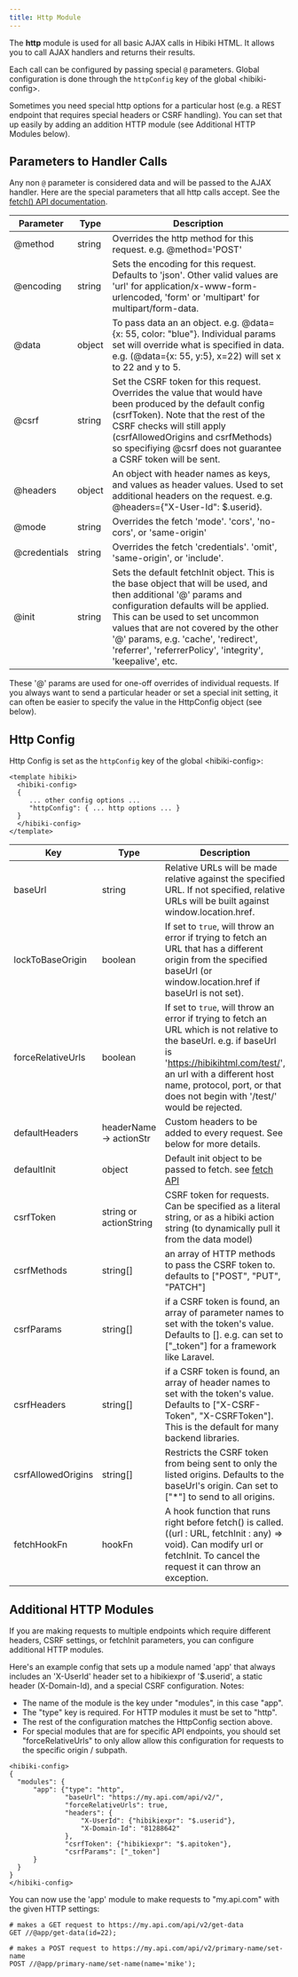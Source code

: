 ```yaml
---
title: Http Module
---
```


The **http** module is used for all basic AJAX calls in Hibiki HTML.  It allows you
to call AJAX handlers and returns their results.

Each call can be configured by passing special ```@``` parameters.  Global configuration
is done through the ```httpConfig``` key of the global &lt;hibiki-config&gt;.

Sometimes you need special http options for a particular host (e.g. a REST endpoint that
requires special headers or CSRF handling).  You can set that up easily by adding an
addition HTTP module (see Additional HTTP Modules below).

## Parameters to Handler Calls

Any non ```@``` parameter is considered data and will be passed to the AJAX handler.  Here are
the special parameters that all http calls accept.  See the [fetch() API documentation](https://developer.mozilla.org/en-US/docs/Web/API/fetch).

| Parameter | Type | Description |
|-----------|------|-------------|
| @method   | string | Overrides the http method for this request. e.g. @method='POST'|
| @encoding | string | Sets the encoding for this request.  Defaults to 'json'.  Other valid values are 'url' for application/x-www-form-urlencoded, 'form' or 'multipart' for multipart/form-data. |
| @data     | object | To pass data an an object. e.g. @data={x: 55, color: "blue"}.  Individual params set will override what is specified in data.  e.g. (@data={x: 55, y:5}, x=22) will set x to 22 and y to 5. |
| @csrf     | string | Set the CSRF token for this request.  Overrides the value that would have been produced by the default config (csrfToken). Note that the rest of the CSRF checks will still apply (csrfAllowedOrigins and csrfMethods) so specifiying @csrf does not guarantee a CSRF token will be sent. |
| @headers  | object | An object with header names as keys, and values as header values.  Used to set additional headers on the request.  e.g. @headers={"X-User-Id": $.userid}. |
| @mode | string | Overrides the fetch 'mode'.  'cors', 'no-cors', or 'same-origin'|
| @credentials | string | Overrides the fetch 'credentials'.  'omit', 'same-origin', or 'include'. |
| @init | string | Sets the default fetchInit object.  This is the base object that will be used, and then additional '@' params and configuration defaults will be applied.  This can be used to set uncommon values that are not covered by the other '@' params, e.g. 'cache', 'redirect', 'referrer', 'referrerPolicy', 'integrity', 'keepalive', etc. |

These '@' params are used for one-off overrides of individual requests.  If you always want to send a particular
header or set a special init setting, it can often be easier to specify the value in the HttpConfig object (see below).


## Http Config

Http Config is set as the ```httpConfig``` key of the global &lt;hibiki-config&gt;:

```
<template hibiki>
  <hibiki-config>
  {
     ... other config options ...
     "httpConfig": { ... http options ... }
  }
  </hibiki-config>
</template>
```

| Key | Type | Description |
|-----|------|-------------|
| baseUrl | string | Relative URLs will be made relative against the specified URL.  If not specified, relative URLs will be built against window.location.href. |
| lockToBaseOrigin | boolean | If set to ```true```, will throw an error if trying to fetch an URL that has a different origin from the specified baseUrl (or window.location.href if baseUrl is not set). |
| forceRelativeUrls | boolean | If set to ```true```, will throw an error if trying to fetch an URL which is not relative to the baseUrl.  e.g. if baseUrl is 'https://hibikihtml.com/test/', an url with a different host name, protocol, port, or that does not begin with '/test/' would be rejected. |
| defaultHeaders | headerName -> actionStr | Custom headers to be added to every request. See below for more details. |
| defaultInit | object | Default init object to be passed to fetch.  see [fetch API](https://developer.mozilla.org/en-US/docs/Web/API/fetch) |
| csrfToken | string or actionString | CSRF token for requests.  Can be specified as a literal string, or as a hibiki action string (to dynamically pull it from the data model) |
| csrfMethods | string[] | an array of HTTP methods to pass the CSRF token to.<br>defaults to ["POST", "PUT", "PATCH"] |
| csrfParams | string[] | if a CSRF token is found, an array of parameter names to set with the token's value.  Defaults to [].  e.g. can set to ["_token"] for a framework like Laravel. |
| csrfHeaders | string[] | if a CSRF token is found, an array of header names to set with the token's value.  Defaults to ["X-CSRF-Token", "X-CSRFToken"].  This is the default for many backend libraries. |
| csrfAllowedOrigins | string[] | Restricts the CSRF token from being sent to only the listed origins.  Defaults to the baseUrl's origin.  Can set to ["*"] to send to all origins. |
| fetchHookFn | hookFn | A hook function that runs right before fetch() is called.  ((url : URL, fetchInit : any) => void).  Can modify url or fetchInit.  To cancel the request it can throw an exception. |

## Additional HTTP Modules

If you are making requests to multiple endpoints which require different headers, CSRF settings, or fetchInit parameters, you can configure additional HTTP modules.

Here's an example config that sets up a module named 'app' that always includes an 'X-UserId' header set to a hibikiexpr of '$.userid', a static header (X-Domain-Id), and a special CSRF configuration.  Notes:

* The name of the module is the key under "modules", in this case "app".
* The "type" key is required.  For HTTP modules it must be set to "http".
* The rest of the configuration matches the HttpConfig section above.
* For special modules that are for specific API endpoints, you should set "forceRelativeUrls" to only allow allow this configuration for requests to the specific origin / subpath.

```
<hibiki-config>
{
  "modules": {
      "app": {"type": "http",
              "baseUrl": "https://my.api.com/api/v2/",
              "forceRelativeUrls": true,
              "headers": {
                  "X-UserId": {"hibikiexpr": "$.userid"},
                  "X-Domain-Id": "81288642"
              },
              "csrfToken": {"hibikiexpr": "$.apitoken"},
              "csrfParams": ["_token"]
      }
  }
}
</hibiki-config>
```

You can now use the 'app' module to make requests to "my.api.com" with the given HTTP settings:

```
# makes a GET request to https://my.api.com/api/v2/get-data
GET //@app/get-data(id=22);

# makes a POST request to https://my.api.com/api/v2/primary-name/set-name
POST //@app/primary-name/set-name(name='mike');
```
